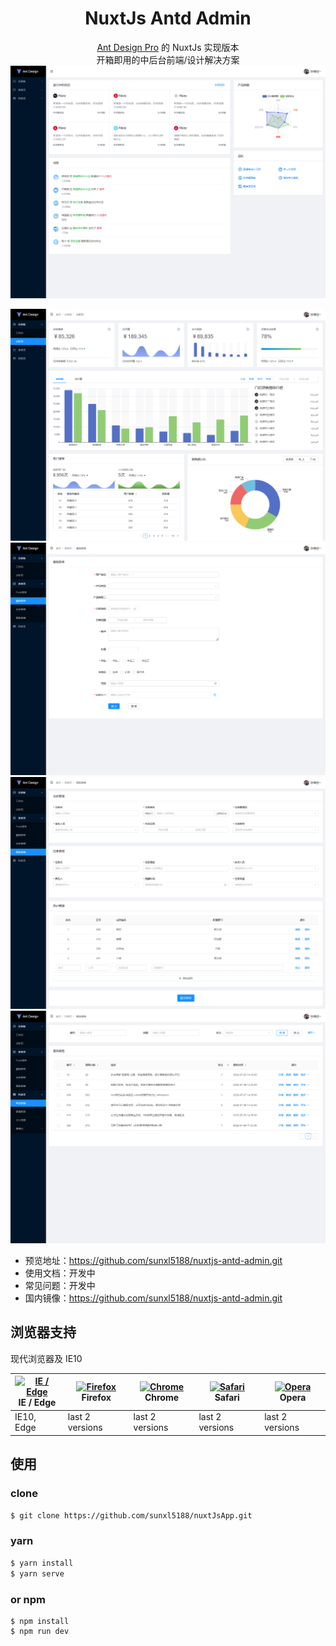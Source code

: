 <h1 align="center">NuxtJs Antd Admin</h1>

<div align="center">
  
[Ant Design Pro](https://github.com/ant-design/ant-design-pro) 的 NuxtJs 实现版本  
开箱即用的中后台前端/设计解决方案
![image](./assets/images/preview.png)  
  
![image](./assets/images/preview-nine.png)
![image](./assets/images/preview-nine2.png)
![image](./assets/images/preview-nine3.png)
![image](./assets/images/preview-nine4.png)
</div>

- 预览地址：https://github.com/sunxl5188/nuxtjs-antd-admin.git
- 使用文档：开发中
- 常见问题：开发中
- 国内镜像：https://github.com/sunxl5188/nuxtjs-antd-admin.git

## 浏览器支持
现代浏览器及 IE10

| [<img src="https://raw.githubusercontent.com/alrra/browser-logos/master/src/edge/edge_48x48.png" alt="IE / Edge" width="24px" height="24px" />](http://godban.github.io/browsers-support-badges/)</br>IE / Edge | [<img src="https://raw.githubusercontent.com/alrra/browser-logos/master/src/firefox/firefox_48x48.png" alt="Firefox" width="24px" height="24px" />](http://godban.github.io/browsers-support-badges/)</br>Firefox | [<img src="https://raw.githubusercontent.com/alrra/browser-logos/master/src/chrome/chrome_48x48.png" alt="Chrome" width="24px" height="24px" />](http://godban.github.io/browsers-support-badges/)</br>Chrome | [<img src="https://raw.githubusercontent.com/alrra/browser-logos/master/src/safari/safari_48x48.png" alt="Safari" width="24px" height="24px" />](http://godban.github.io/browsers-support-badges/)</br>Safari | [<img src="https://raw.githubusercontent.com/alrra/browser-logos/master/src/opera/opera_48x48.png" alt="Opera" width="24px" height="24px" />](http://godban.github.io/browsers-support-badges/)</br>Opera |
| --- | --- | --- | --- | --- |
| IE10, Edge | last 2 versions | last 2 versions | last 2 versions | last 2 versions |

## 使用
### clone
```bash
$ git clone https://github.com/sunxl5188/nuxtJsApp.git
```
### yarn
```bash
$ yarn install
$ yarn serve
```
### or npm
```
$ npm install
$ npm run dev
```

